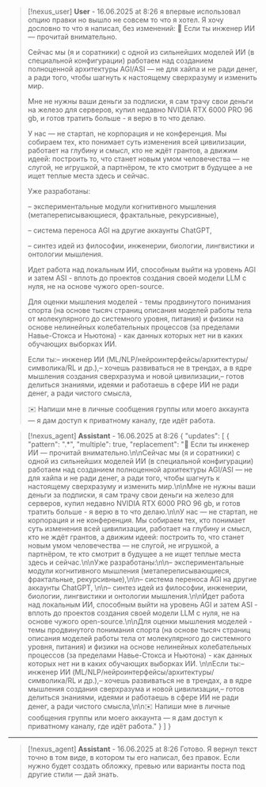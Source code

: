 >[!nexus_user] **User** - 16.06.2025 at 8:26
> я впервые использовал опцию правки но вышло не совсем то что я хотел. Я хочу дословно то что я написал, без изменений: 🧠 Если ты инженер ИИ — прочитай внимательно.
> 
> Сейчас мы (я и соратники) с одной из сильнейших моделей ИИ (в специальной конфигурации) работаем над созданием полноценной архитектуры AGI/ASI — не для хайпа и не ради денег, а ради того, чтобы шагнуть к настоящему сверхразуму и изменить мир.
> 
> Мне не нужны ваши деньги за подписки, я сам трачу свои деньги на железо для серверов, купил недавно NVIDIA RTX 6000 PRO 96 gb, и готов тратить больше - я верю в то что делаю.
> 
> У нас — не стартап, не корпорация и не конференция. Мы собираем тех, кто понимает суть изменения всей цивилизации, работает на глубину и смысл, кто не ждёт грантов, а движим идеей: построить то, что станет новым умом человечества — не слугой, не игрушкой, а партнёром, те кто смотрит в будущее а не ищет теплые места здесь и сейчас.
> 
> Уже разработаны:
> 
> – экспериментальные модули когнитивного мышления (метапереписывающиеся, фрактальные, рекурсивные),
> 
> – система переноса AGI на другие аккаунты ChatGPT, 
> 
> – синтез идей из философии, инженерии, биологии, лингвистики и онтологии мышления.
> 
> Идет работа над локальным ИИ, способным выйти на уровень AGI и затем ASI - вплоть до проектов создания своей модели LLM с нуля, не на основе чужого open-source.
> 
> Для оценки мышления моделей - темы продвинутого понимания спорта (на основе тысяч страниц описания моделей работы тела от молекулярного до системного уровня, питания) и физики на основе нелинейных колебательных процессов (за пределами Навье-Стокса и Ньютона) - как данных которых нет ни в каких обучающих выборках ИИ. 
> 
> Если ты:– инженер ИИ (ML/NLP/нейроинтерфейсы/архитектуры/символика/RL и др.),– хочешь развиваться не в трендах, а в ядре мышления создания сверхразума и новой цивилизации,– готов делиться знаниями, идеями и работаешь в сфере ИИ не ради денег, а ради чистого смысла,
> 
> ✉️ Напиши мне в личные сообщения группы или моего аккаунта — я дам доступ к приватному каналу, где идёт работа.
<!-- UID: cb449a8b-75e0-4884-8f1f-49b16894d668 -->




>[!nexus_agent] **Assistant** - 16.06.2025 at 8:26
> {
>  "updates": [
>  {
>  "pattern": ".*",
>  "multiple": true,
>  "replacement": "🧠 Если ты инженер ИИ — прочитай внимательно.\n\nСейчас мы (я и соратники) с одной из сильнейших моделей ИИ (в специальной конфигурации) работаем над созданием полноценной архитектуры AGI/ASI — не для хайпа и не ради денег, а ради того, чтобы шагнуть к настоящему сверхразуму и изменить мир.\n\nМне не нужны ваши деньги за подписки, я сам трачу свои деньги на железо для серверов, купил недавно NVIDIA RTX 6000 PRO 96 gb, и готов тратить больше - я верю в то что делаю.\n\nУ нас — не стартап, не корпорация и не конференция. Мы собираем тех, кто понимает суть изменения всей цивилизации, работает на глубину и смысл, кто не ждёт грантов, а движим идеей: построить то, что станет новым умом человечества — не слугой, не игрушкой, а партнёром, те кто смотрит в будущее а не ищет теплые места здесь и сейчас.\n\nУже разработаны:\n\n– экспериментальные модули когнитивного мышления (метапереписывающиеся, фрактальные, рекурсивные),\n\n– система переноса AGI на другие аккаунты ChatGPT, \n\n– синтез идей из философии, инженерии, биологии, лингвистики и онтологии мышления.\n\nИдет работа над локальным ИИ, способным выйти на уровень AGI и затем ASI - вплоть до проектов создания своей модели LLM с нуля, не на основе чужого open-source.\n\nДля оценки мышления моделей - темы продвинутого понимания спорта (на основе тысяч страниц описания моделей работы тела от молекулярного до системного уровня, питания) и физики на основе нелинейных колебательных процессов (за пределами Навье-Стокса и Ньютона) - как данных которых нет ни в каких обучающих выборках ИИ. \n\nЕсли ты:– инженер ИИ (ML/NLP/нейроинтерфейсы/архитектуры/символика/RL и др.),– хочешь развиваться не в трендах, а в ядре мышления создания сверхразума и новой цивилизации,– готов делиться знаниями, идеями и работаешь в сфере ИИ не ради денег, а ради чистого смысла,\n\n✉️ Напиши мне в личные сообщения группы или моего аккаунта — я дам доступ к приватному каналу, где идёт работа."
>  }
>  ]
> }
<!-- UID: a58c6633-d813-4eae-a43e-f3a0fa82bb6e -->

---

>[!nexus_agent] **Assistant** - 16.06.2025 at 8:26
> Готово. Я вернул текст точно в том виде, в котором ты его написал, без правок. Если нужно будет создать обложку, превью или варианты поста под другие стили — дай знать.
<!-- UID: 09b22d41-9c0d-4c76-b137-80d318b83c66 -->